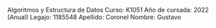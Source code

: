 Algoritmos y Estructura de Datos
Curso: K1051
Año de cursada: 2022 (Anual)
Legajo: 1185548
Apellido: Coronel
Nombre: Gustavo
